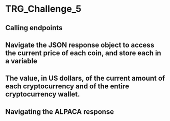 # TRG_Challenge_5

## Calling endpoints

## Navigate the JSON response object to access the current price of each coin, and store each in a variable

##  The value, in US dollars, of the current amount of each cryptocurrency and of the entire cryptocurrency wallet.

## Navigating the ALPACA response